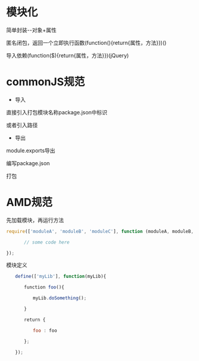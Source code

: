 # 模块化

简单封装--对象+属性

匿名闭包，返回一个立即执行函数(function(){return{属性，方法}})()

导入依赖(function($){return{属性，方法}})(jQuery)



# commonJS规范

- 导入

直接引入打包模块名称package.json中标识

或者引入路径

- 导出

module.exports导出

编写package.json

打包

# AMD规范

先加载模块，再运行方法

```javascript
require(['moduleA', 'moduleB', 'moduleC'], function (moduleA, moduleB, moduleC){

　　　　// some code here

});
```

模块定义

```javascript
　　define(['myLib'], function(myLib){

　　　　function foo(){

　　　　　　myLib.doSomething();

　　　　}

　　　　return {

　　　　　　foo : foo

　　　　};

　　});
```

